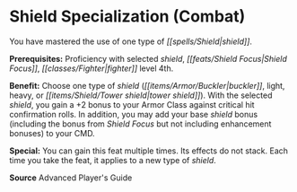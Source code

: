﻿---
cssclass: [feats]

---
# Shield Specialization (Combat)

You have mastered the use of one type of _[[spells/Shield|shield]]_.

**Prerequisites:** Proficiency with selected _shield_, _[[feats/Shield Focus|Shield Focus]]_, _[[classes/Fighter|fighter]]_ level 4th.

**Benefit:** Choose one type of _shield_ (_[[items/Armor/Buckler|buckler]]_, light, heavy, or _[[items/Shield/Tower shield|tower shield]]_). With the selected _shield_, you gain a +2 bonus to your Armor Class against critical hit confirmation rolls. In addition, you may add your base _shield_ bonus (including the bonus from _Shield Focus_ but not including enhancement bonuses) to your CMD.

**Special:** You can gain this feat multiple times. Its effects do not stack. Each time you take the feat, it applies to a new type of _shield_.

**Source** Advanced Player's Guide